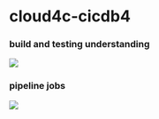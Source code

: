 # cloud4c-cicdb4

### build and testing understanding 

<img src="build.png">

### pipeline jobs 

<img src="pipe.png">

